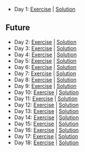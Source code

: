 - Day 1: [Exercise](https://adventofcode.com/2021/day/1) | [Solution](https://github.com/LoicH/coding_challenges/blob/main/advent_of_code_2021/1.py)

## Future
- Day 2: [Exercise](https://adventofcode.com/2021/day/2) | [Solution](https://github.com/LoicH/coding_challenges/blob/main/advent_of_code_2021/2.py)
- Day 3: [Exercise](https://adventofcode.com/2021/day/3) | [Solution](https://github.com/LoicH/coding_challenges/blob/main/advent_of_code_2021/3.py)
- Day 4: [Exercise](https://adventofcode.com/2021/day/4) | [Solution](https://github.com/LoicH/coding_challenges/blob/main/advent_of_code_2021/4.py)
- Day 5: [Exercise](https://adventofcode.com/2021/day/5) | [Solution](https://github.com/LoicH/coding_challenges/blob/main/advent_of_code_2021/5.py)
- Day 6: [Exercise](https://adventofcode.com/2021/day/6) | [Solution](https://github.com/LoicH/coding_challenges/blob/main/advent_of_code_2021/6.py)
- Day 7: [Exercise](https://adventofcode.com/2021/day/7) | [Solution](https://github.com/LoicH/coding_challenges/blob/main/advent_of_code_2021/7.py)
- Day 8: [Exercise](https://adventofcode.com/2021/day/8) | [Solution](https://github.com/LoicH/coding_challenges/blob/main/advent_of_code_2021/8.py)
- Day 9: [Exercise](https://adventofcode.com/2021/day/9) | [Solution](https://github.com/LoicH/coding_challenges/blob/main/advent_of_code_2021/9.py)
- Day 10: [Exercise](https://adventofcode.com/2021/day/10) | [Solution](https://github.com/LoicH/coding_challenges/blob/main/advent_of_code_2021/10.py)
- Day 11: [Exercise](https://adventofcode.com/2021/day/11) | [Solution](https://github.com/LoicH/coding_challenges/blob/main/advent_of_code_2021/11.py)
- Day 12: [Exercise](https://adventofcode.com/2021/day/12) | [Solution](https://github.com/LoicH/coding_challenges/blob/main/advent_of_code_2021/12.py)
- Day 13: [Exercise](https://adventofcode.com/2021/day/13) | [Solution](https://github.com/LoicH/coding_challenges/blob/main/advent_of_code_2021/13.py)
- Day 14: [Exercise](https://adventofcode.com/2021/day/14) | [Solution](https://github.com/LoicH/coding_challenges/blob/main/advent_of_code_2021/14.py)
- Day 15: [Exercise](https://adventofcode.com/2021/day/15) | [Solution](https://github.com/LoicH/coding_challenges/blob/main/advent_of_code_2021/15.py)
- Day 16: [Exercise](https://adventofcode.com/2021/day/16) | [Solution](https://github.com/LoicH/coding_challenges/blob/main/advent_of_code_2021/16.py)
- Day 17: [Exercise](https://adventofcode.com/2021/day/17) | [Solution](https://github.com/LoicH/coding_challenges/blob/main/advent_of_code_2021/17.py)
- Day 18: [Exercise](https://adventofcode.com/2021/day/18) | [Solution](https://github.com/LoicH/coding_challenges/blob/main/advent_of_code_2021/18.py)
